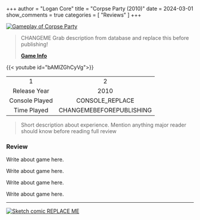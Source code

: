 +++
author = "Logan Core"
title = "Corpse Party (2010)"
date = 2024-03-01
show_comments = true
categories = [
	"Reviews"
]
+++



[![Gameplay of Corpse Party](/images/core_game_database/68767_gameplay.webp)](/images/core_game_database/68767_gameplay.webp)

> CHANGEME Grab description from database and replace this before publishing!
>
> **[Game Info](https://www.mobygames.com/game/68767/corpse-party/)**

{{< youtube id="bAMlZGhCyVg">}}

|||
|:-:|:-:|
|1|2
| Release Year   | 2010
| Console Played     | CONSOLE_REPLACE
| Time Played     | CHANGEMEBEFOREPUBLISHING

> Short description about experience. Mention anything major reader should know before reading full review

### Review

Write about game here.

Write about game here.

Write about game here.

Write about game here.

---

[![Sketch comic REPLACE ME](/images/test_image.webp)](/images/test_image.webp)
